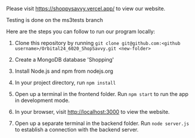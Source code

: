 Please visit https://shoppysavvy.vercel.app/ to view our website.

Testing is done on the ms3tests branch


Here are the steps you can follow to run our program locally:

1. Clone this repository by running `git clone git@github.com:<github username>/Orbital24_6020_ShopSavvy.git <new-folder>`

2. Create a MongoDB database 'Shopping'

3. Install Node.js and npm from nodejs.org

4. In your project directory, run `npm install`
   
6. Open up a terminal in the frontend folder. Run `npm start` to run the app in development mode.
  
8. In your browser, visit [http://localhost:3000](http://localhost:3000) to view the website.

9. Open up a separate terminal in the backend folder. Run `node server.js` to establish a connection with the backend server.
